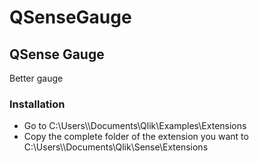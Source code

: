 # QSenseGauge

<h2>QSense Gauge</h2>
<p>Better gauge</p>

<h3>Installation</h3>
<ul>
 <li>Go to C:\Users\<user>\Documents\Qlik\Examples\Extensions</li>
 <li>Copy the complete folder of the extension you want to C:\Users\<user>\Documents\Qlik\Sense\Extensions</li>
</ul>
